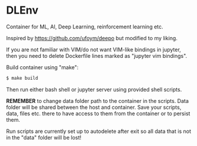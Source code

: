 # DLEnv

Container for ML, AI, Deep Learning, reinforcement learning etc.

Inspired by <https://github.com/ufoym/deepo> but modified to my liking.

If you are not familiar with VIM/do not want VIM-like bindings in jupyter, then you need to delete Dockerfile lines marked as "jupyter vim bindings".

Build container using "make":

```bash
$ make build
```

Then run either bash shell or jupyter server using provided shell scripts.

**REMEMBER** to change data folder path to the container in the scripts. Data folder will be shared between the host and container. Save your scripts, data, files etc. there to have access to them from the container or to persist them.

Run scripts are currently set up to autodelete after exit so all data that is not in the "data" folder will be lost!
